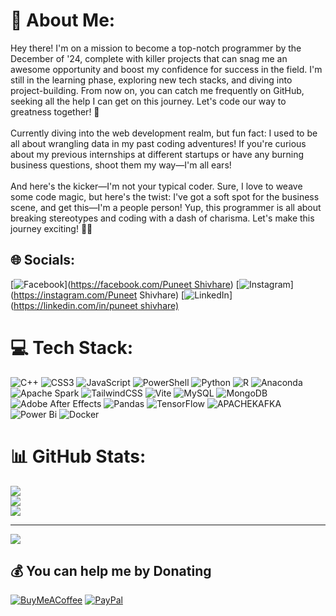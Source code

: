 # 💫 About Me:
Hey there! I'm on a mission to become a top-notch programmer by the December of '24, complete with killer projects that can snag me an awesome opportunity and boost my confidence for success in the field. I'm still in the learning phase, exploring new tech stacks, and diving into project-building. From now on, you can catch me frequently on GitHub, seeking all the help I can get on this journey. Let's code our way to greatness together! 🚀<br><br>Currently diving into the web development realm, but fun fact: I used to be all about wrangling data in my past coding adventures! If you're curious about my previous internships at different startups or have any burning business questions, shoot them my way—I'm all ears!<br><br>And here's the kicker—I'm not your typical coder. Sure, I love to weave some code magic, but here's the twist: I've got a soft spot for the business scene, and get this—I'm a people person! Yup, this programmer is all about breaking stereotypes and coding with a dash of charisma. Let's make this journey exciting! 🚀✨<br>


## 🌐 Socials:
[![Facebook](https://img.shields.io/badge/Facebook-%231877F2.svg?logo=Facebook&logoColor=white)]([https://facebook.com/Puneet Shivhare](https://www.facebook.com/puneet.shivhare.58)) [![Instagram](https://img.shields.io/badge/Instagram-%23E4405F.svg?logo=Instagram&logoColor=white)](https://instagram.com/Puneet Shivhare) [![LinkedIn](https://img.shields.io/badge/LinkedIn-%230077B5.svg?logo=linkedin&logoColor=white)]([https://linkedin.com/in/puneet shivhare)](https://www.linkedin.com/in/puneet-shivhare-32b99720a/) 

# 💻 Tech Stack:
![C++](https://img.shields.io/badge/c++-%2300599C.svg?style=for-the-badge&logo=c%2B%2B&logoColor=white) ![CSS3](https://img.shields.io/badge/css3-%231572B6.svg?style=for-the-badge&logo=css3&logoColor=white) ![JavaScript](https://img.shields.io/badge/javascript-%23323330.svg?style=for-the-badge&logo=javascript&logoColor=%23F7DF1E) ![PowerShell](https://img.shields.io/badge/PowerShell-%235391FE.svg?style=for-the-badge&logo=powershell&logoColor=white) ![Python](https://img.shields.io/badge/python-3670A0?style=for-the-badge&logo=python&logoColor=ffdd54) ![R](https://img.shields.io/badge/r-%23276DC3.svg?style=for-the-badge&logo=r&logoColor=white)  ![Anaconda](https://img.shields.io/badge/Anaconda-%2344A833.svg?style=for-the-badge&logo=anaconda&logoColor=white) ![Apache Spark](https://img.shields.io/badge/Apache%20Spark-FDEE21?style=for-the-badge&logo=apachespark&logoColor=black)  ![TailwindCSS](https://img.shields.io/badge/tailwindcss-%2338B2AC.svg?style=for-the-badge&logo=tailwind-css&logoColor=white) ![Vite](https://img.shields.io/badge/vite-%23646CFF.svg?style=for-the-badge&logo=vite&logoColor=white) ![MySQL](https://img.shields.io/badge/mysql-%2300000f.svg?style=for-the-badge&logo=mysql&logoColor=white) ![MongoDB](https://img.shields.io/badge/MongoDB-%234ea94b.svg?style=for-the-badge&logo=mongodb&logoColor=white) ![Adobe After Effects](https://img.shields.io/badge/Adobe%20After%20Effects-9999FF.svg?style=for-the-badge&logo=Adobe%20After%20Effects&logoColor=white) ![Pandas](https://img.shields.io/badge/pandas-%23150458.svg?style=for-the-badge&logo=pandas&logoColor=white) ![TensorFlow](https://img.shields.io/badge/TensorFlow-%23FF6F00.svg?style=for-the-badge&logo=TensorFlow&logoColor=white) ![APACHEKAFKA](https://img.shields.io/badge/apachekafka-231F20.svg?style=for-the-badge&logo=apachekafka&logoColor=white&color=%23231F20) ![Power Bi](https://img.shields.io/badge/power_bi-F2C811?style=for-the-badge&logo=powerbi&logoColor=black)  ![Docker](https://img.shields.io/badge/docker-%230db7ed.svg?style=for-the-badge&logo=docker&logoColor=white)
# 📊 GitHub Stats:
![](https://github-readme-stats.vercel.app/api?username=Puneetshivhare&theme=gruvbox&hide_border=false&include_all_commits=true&count_private=true)<br/>
![](https://github-readme-streak-stats.herokuapp.com/?user=Puneetshivhare&theme=gruvbox&hide_border=false)<br/>
![](https://github-readme-stats.vercel.app/api/top-langs/?username=Puneetshivhare&theme=gruvbox&hide_border=false&include_all_commits=true&count_private=true&layout=compact)

---
[![](https://visitcount.itsvg.in/api?id=Puneetshivhare&icon=0&color=0)](https://visitcount.itsvg.in)

  ## 💰 You can help me by Donating
  [![BuyMeACoffee](https://img.shields.io/badge/Buy%20Me%20a%20Coffee-ffdd00?style=for-the-badge&logo=buy-me-a-coffee&logoColor=black)](https://buymeacoffee.com/Puneetshivhare1011@gmail.com) [![PayPal](https://img.shields.io/badge/PayPal-00457C?style=for-the-badge&logo=paypal&logoColor=white)](https://paypal.me/Puneetshivhare1011@gmail.com) 

  
